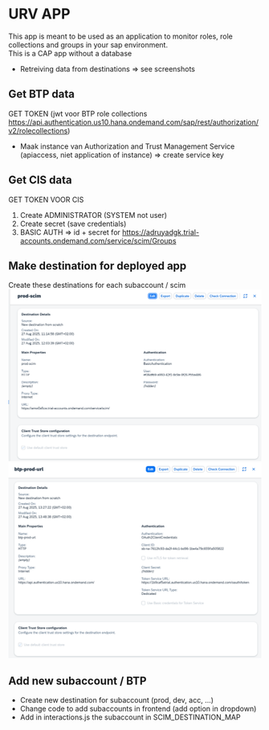 # URV APP
This app is meant to be used as an application to monitor roles, role collections and groups in your sap environment.     
This is a CAP app without a database 
- Retreiving data from destinations => see screenshots


## Get BTP data

GET TOKEN (jwt voor BTP role collections https://api.authentication.us10.hana.ondemand.com/sap/rest/authorization/v2/rolecollections)
- Maak instance van Authorization and Trust Management Service (apiaccess, niet application of instance)
    => create service key

## Get CIS data

GET TOKEN VOOR CIS 
1.  Create ADMINISTRATOR (SYSTEM not user)
2.  Create secret (save credentials) 
3.  BASIC AUTH => id + secret for 
https://adruyadgk.trial-accounts.ondemand.com/service/scim/Groups



## Make destination for deployed app
Create these destinations for each subaccount / scim  
![alt text](img/scim-destination.png)
![alt text](img/btp-destination.png)

## Add new subaccount / BTP
- Create new destination for subaccount (prod, dev, acc, ...)
- Change code to add subaccounts in frontend (add option in dropdown)
- Add in interactions.js the subaccount in SCIM_DESTINATION_MAP
